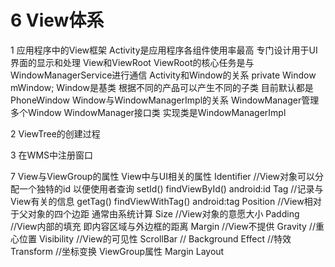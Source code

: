# 6 View体系
1 应用程序中的View框架
Activity是应用程序各组件使用率最高 专门设计用于UI界面的显示和处理
	View和ViewRoot
		ViewRoot的核心任务是与WindowManagerService进行通信
	Activity和Window的关系
		private Window mWindow;
		Window是基类 根据不同的产品可以产生不同的子类 目前默认都是PhoneWindow
	Window与WindowManagerImpl的关系
		WindowManager管理多个Window
		WindowManager接口类 实现类是WindowManagerImpl

2 ViewTree的创建过程

3 在WMS中注册窗口

7 View与ViewGroup的属性
View中与UI相关的属性
	Identifier //View对象可以分配一个独特的id 以便使用者查询
		setId()
		findViewById()
		android:id
	Tag //记录与View有关的信息
		getTag()
		findViewWithTag()
		android:tag
	Position //View相对于父对象的四个边距 通常由系统计算
	Size //View对象的意愿大小
	Padding //View内部的填充 即内容区域与外边框的距离
	Margin //View不提供
	Gravity //重心位置
	Visibility //View的可见性
	ScrollBar //
	Background
	Effect //特效
	Transform //坐标变换
ViewGroup属性
		Margin
		Layout

	